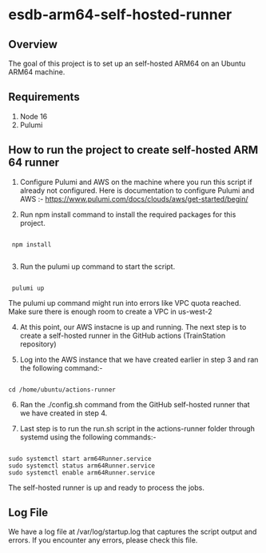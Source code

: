 # esdb-arm64-self-hosted-runner

## Overview

 The goal of this project is to set up an self-hosted ARM64 on an Ubuntu ARM64 machine.

 ## Requirements

 1. Node 16
 2. Pulumi

 ## How to run the project to create self-hosted ARM 64 runner

1. Configure Pulumi and AWS on the machine where you run this script if already not configured. Here is documentation to configure Pulumi and AWS :- https://www.pulumi.com/docs/clouds/aws/get-started/begin/

2. Run npm install command to install the required packages for this project. 

```

 npm install
 
```
3. Run the pulumi up command to start the script.

```

 pulumi up

```

 The pulumi up command might run into errors like VPC quota reached. Make sure there is enough room to create a VPC in us-west-2

4. At this point, our AWS instacne is up and running. The next step is to create a self-hosted runner in the GitHub actions (TrainStation repository)

5. Log into the AWS instance that we have created earlier in step 3 and ran the following command:- 

```

cd /home/ubuntu/actions-runner

```

6. Ran the ./config.sh command from the GitHub self-hosted runner that we have created in step 4.

7. Last step is to run the run.sh script in the actions-runner folder through systemd using the following commands:- 

```

sudo systemctl start arm64Runner.service
sudo systemctl status arm64Runner.service
sudo systemctl enable arm64Runner.service

```

The self-hosted runner is up and ready to process the jobs.

## Log File

We have a log file at /var/log/startup.log that captures the script output and errors. If you encounter any errors, please check this file.


